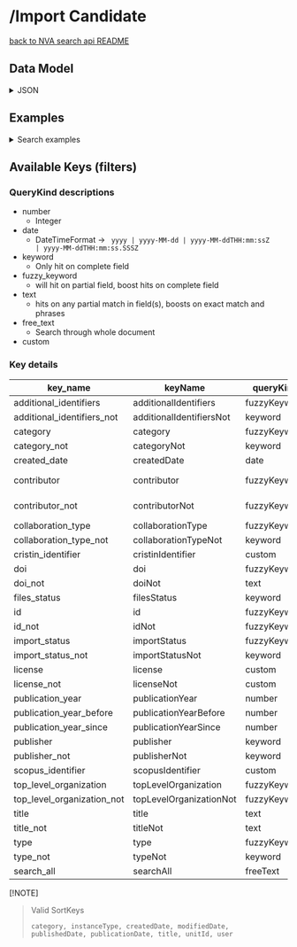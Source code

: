 # /Import Candidate

[back to NVA search api README](/README.md#nva-search-api)

## Data Model
<details>
<summary>JSON</summary>

```json
{
  "importStatus": {
    "candidateStatus": "NOT_IMPORTED",
    "modifiedDate": "2023-11-20T19:38:32.362135196Z"
  },
  "collaborationType": "NonCollaborative",
  "type": "ImportCandidateSummary",
  "publicationInstance": {
    "volume": "60",
    "issue": "3",
    "articleNumber": "036102",
    "type": "AcademicArticle"
  },
  "associatedArtifacts": [],
  "journal": {
    "id": "https://api.dev.nva.aws.unit.no/publication-channels-v2/journal/899497CD-FC96-431D-BE38-5B10F1428969/2021",
    "type": "Journal"
  },
  "createdDate": "2023-11-20T19:38:32.361612653Z",
  "totalVerifiedContributors": 0,
  "mainTitle": "All-optical multi-wavelength regenerator based on four-wave mixing",
  "organizations": [],
  "additionalIdentifiers": [
    {
      "sourceName": "Scopus",
      "type": "AdditionalIdentifier",
      "value": "2-s2.0-85104787031"
    },
    {
      "sourceName": "Cristin",
      "type": "AdditionalIdentifier",
      "value": "3212342"
    }
  ],
  "publicationYear": "2021",
  "id": "https://api.dev.nva.aws.unit.no/publication/import-candidate/018bee3ddae4-653812a8-ed19-469b-8078-c3b488f71f74",
  "contributors": [
    {
      "sequence": 1,
      "role": {
        "type": "Creator"
      },
      "identity": {
        "name": "Muhammad Usama Khan",
        "type": "Identity"
      },
      "correspondingAuthor": false,
      "affiliations": [
        {
          "type": "Organization",
          "labels": {
            "en": "National University of Sciences and Technology, School of Electrical Engineering and Computer Science"
          }
        }
      ],
      "type": "Contributor"
    },
    {
      "sequence": 2,
      "role": {
        "type": "Creator"
      },
      "identity": {
        "name": "Abdulah Jeza Aljohani",
        "type": "Identity"
      },
      "correspondingAuthor": false,
      "affiliations": [
        {
          "id": "https://api.dev.nva.aws.unit.no/cristin/organization/54400004.0.0.0",
          "type": "Organization",
          "labels": {
            "nb": "King Abdul Aziz University",
            "en": "King Abdul Aziz University"
          }
        }
      ],
      "type": "Contributor"
    },
    {
      "sequence": 3,
      "role": {
        "type": "Creator"
      },
      "identity": {
        "name": "Aamir Gulistan",
        "orcId": "https://orcid.org/0000-0002-9520-4211",
        "type": "Identity"
      },
      "correspondingAuthor": false,
      "affiliations": [
        {
          "id": "https://api.dev.nva.aws.unit.no/cristin/organization/20277.0.0.0",
          "type": "Organization",
          "labels": {
            "nb": "Simula Metropolitan Center for Digital Engineering"
          }
        },
        {
          "id": "https://api.dev.nva.aws.unit.no/cristin/organization/7498.0.0.0",
          "type": "Organization",
          "labels": {
            "nb": "Simula Research Laboratory"
          }
        }
      ],
      "type": "Contributor"
    },
    {
      "sequence": 4,
      "role": {
        "type": "Creator"
      },
      "identity": {
        "name": "Salman Ghafoor",
        "orcId": "https://orcid.org/0000-0002-1031-4471",
        "type": "Identity"
      },
      "correspondingAuthor": true,
      "affiliations": [
        {
          "type": "Organization",
          "labels": {
            "en": "National University of Sciences and Technology, School of Electrical Engineering and Computer Science"
          }
        }
      ],
      "type": "Contributor"
    }
  ],
  "doi": "https://doi.org/10.1117/1.OE.60.3.036102",
  "totalContributors": 4
}

```

</details>

## Examples

<details>
<summary>Search examples</summary>


### By a specific contributor

```http request
GET /search/resources?contributor=https%3A%2F%2Fapi.test.nva.aws.unit.no%2Fcristin%2Fperson%2F538786 HTTP/1.1
Host: api.test.nva.aws.unit.no
Accept: application/json

```

### By title

```http request
GET /search/resources?title=My+very+specific+title HTTP/1.1
Host: api.test.nva.aws.unit.no
Accept: application/json

```

### By category

```http request
GET /search/resources?category=AcademicArticle&category=AcademicMonograph HTTP/1.1
Host: api.test.nva.aws.unit.no
Accept: application/json

```

### Free text

```http request
GET /search/resources?query=Some+specific+phrase HTTP/1.1
Host: api.test.nva.aws.unit.no
Accept: application/json

```

</details>

## Available Keys (filters)

### QueryKind descriptions
* number
  * Integer
* date
  * DateTimeFormat -> <code> yyyy | yyyy-MM-dd | yyyy-MM-ddTHH:mm:ssZ | yyyy-MM-ddTHH:mm:ss.SSSZ</code>
* keyword
  * Only hit on complete field
* fuzzy_keyword
  * will hit on partial field, boost hits on complete field
* text
  * hits on any partial match in field(s), boosts on exact match and phrases
* free_text
  * Search through whole document
* custom

### Key details

| key_name                   | keyName                  | queryKind    | scope                    | paths                                                |
|----------------------------|--------------------------|--------------|--------------------------|------------------------------------------------------|
| additional_identifiers     | additionalIdentifiers    | fuzzyKeyword | one_or_more_item         | additionalIdentifiers.value                          |
| additional_identifiers_not | additionalIdentifiersNot | keyword      | no_items                 | additionalIdentifiers.value.keyword                  |
| category                   | category                 | fuzzyKeyword | one_or_more_item         | publicationInstance.type                             |
| category_not               | categoryNot              | keyword      | no_items                 | publicationInstance.type.keyword                     |
| created_date               | createdDate              | date         | between                  | createdDate                                          |
| contributor                | contributor              | fuzzyKeyword | all_items                | contributors.identity.id, contributors.identity.name |
| contributor_not            | contributorNot           | fuzzyKeyword | no_items                 | contributors.identity.id, contributors.identity.name |
| collaboration_type         | collaborationType        | fuzzyKeyword | one_or_more_item         | collaborationType                                    |
| collaboration_type_not     | collaborationTypeNot     | keyword      | no_items                 | collaborationType.keyword                            |
| cristin_identifier         | cristinIdentifier        | custom       | all_items                | CRISTIN_IDENTIFIER                                   |
| doi                        | doi                      | fuzzyKeyword | one_or_more_item         | doi                                                  |
| doi_not                    | doiNot                   | text         | no_items                 | doi                                                  |
| files_status               | filesStatus              | keyword      | all_items                | filesStatus.keyword                                  |
| id                         | id                       | fuzzyKeyword | one_or_more_item         | id                                                   |
| id_not                     | idNot                    | fuzzyKeyword | no_items                 | id                                                   |
| import_status              | importStatus             | fuzzyKeyword | one_or_more_item         | importStatus.candidateStatus                         |
| import_status_not          | importStatusNot          | keyword      | no_items                 | importStatus.candidateStatus.keyword                 |
| license                    | license                  | custom       | all_items                | associatedArtifacts.license.keyword                  |
| license_not                | licenseNot               | custom       | no_items                 | associatedArtifacts.license.keyword                  |
| publication_year           | publicationYear          | number       | between                  | publicationYear                                      |
| publication_year_before    | publicationYearBefore    | number       | less_than                | publicationYear                                      |
| publication_year_since     | publicationYearSince     | number       | greater_than_or_equal_to | publicationYear                                      |
| publisher                  | publisher                | keyword      | all_items                | publisher.id.keyword                                 |
| publisher_not              | publisherNot             | keyword      | no_items                 | publisher.id.keyword                                 |
| scopus_identifier          | scopusIdentifier         | custom       | all_items                | SCOPUS_IDENTIFIER                                    |
| top_level_organization     | topLevelOrganization     | fuzzyKeyword | one_or_more_item         | organizations.id                                     |
| top_level_organization_not | topLevelOrganizationNot  | fuzzyKeyword | no_items                 | organizations.id                                     |
| title                      | title                    | text         | one_or_more_item         | mainTitle                                            |
| title_not                  | titleNot                 | text         | no_items                 | mainTitle                                            |
| type                       | type                     | fuzzyKeyword | one_or_more_item         | publicationInstance.type                             |
| type_not                   | typeNot                  | keyword      | no_items                 | publicationInstance.type.keyword                     |
| search_all                 | searchAll                | freeText     | all_items                | q                                                    |
 [!NOTE]
> <p>Valid SortKeys </p>
>
> ```
> category, instanceType, createdDate, modifiedDate, publishedDate, publicationDate, title, unitId, user
> ```
